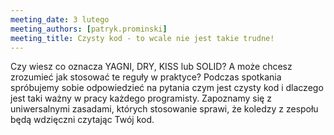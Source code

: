 ```yaml
---
meeting_date: 3 lutego
meeting_authors: [patryk.prominski]
meeting_title: Czysty kod - to wcale nie jest takie trudne!
---
```


Czy wiesz co oznacza YAGNI, DRY, KISS lub SOLID? A może chcesz zrozumieć jak stosować te reguły w praktyce? 
Podczas spotkania spróbujemy sobie odpowiedzieć na pytania czym jest czysty kod i dlaczego jest taki ważny 
w pracy każdego programisty. Zapoznamy się z uniwersalnymi zasadami, których stosowanie sprawi, że koledzy 
z zespołu będą wdzięczni czytając Twój kod.
